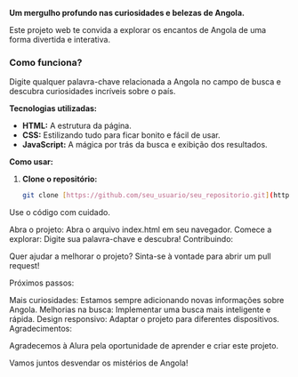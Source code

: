 
**Um mergulho profundo nas curiosidades e belezas de Angola.**

Este projeto web te convida a explorar os encantos de Angola de uma forma divertida e interativa. 

### Como funciona? 
Digite qualquer palavra-chave relacionada a Angola no campo de busca e descubra curiosidades incríveis sobre o país. 

**Tecnologias utilizadas:**

* **HTML:** A estrutura da página.
* **CSS:** Estilizando tudo para ficar bonito e fácil de usar.
* **JavaScript:** A mágica por trás da busca e exibição dos resultados.

**Como usar:**

1. **Clone o repositório:**
   ```bash
   git clone [https://github.com/seu_usuario/seu_repositorio.git](https://github.com/seu_usuario/seu_repositorio.git)
Use o código com cuidado.

Abra o projeto: Abra o arquivo index.html em seu navegador.
Comece a explorar: Digite sua palavra-chave e descubra!
Contribuindo:

Quer ajudar a melhorar o projeto? Sinta-se à vontade para abrir um pull request!

Próximos passos:

Mais curiosidades: Estamos sempre adicionando novas informações sobre Angola.
Melhorias na busca: Implementar uma busca mais inteligente e rápida.
Design responsivo: Adaptar o projeto para diferentes dispositivos.
Agradecimentos:

Agradecemos à Alura pela oportunidade de aprender e criar este projeto.

Vamos juntos desvendar os mistérios de Angola!
